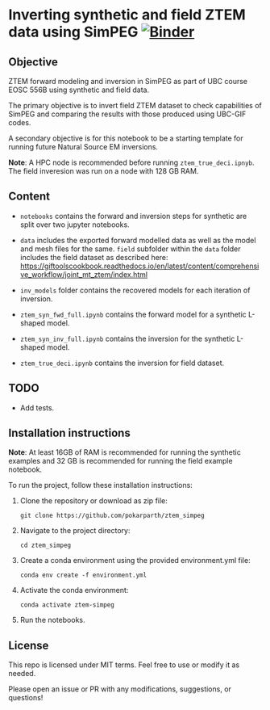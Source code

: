 # Inverting synthetic and field ZTEM data using SimPEG [![Binder](https://mybinder.org/badge_logo.svg)](https://mybinder.org/v2/gh/pokarparth/ztem_simpeg/main)

## Objective
ZTEM forward modeling and inversion in SimPEG as part of UBC course EOSC 556B using synthetic and field data. 

The primary objective is to invert field ZTEM dataset to check capabilities of SimPEG and comparing the results with those produced using UBC-GIF codes. 

A secondary objective is for this notebook to be a starting template for running future Natural Source EM inversions.

**Note**: A HPC node is recommended before running `ztem_true_deci.ipnyb`. The field inveresion was run on a node with 128 GB RAM.
## Content 
- `notebooks` contains the forward and inversion steps for synthetic are split over two jupyter notebooks. 
- `data` includes the exported forward modelled data as well as the model and mesh files for the same.
`field` subfolder within the `data` folder includes the field dataset as described here: https://giftoolscookbook.readthedocs.io/en/latest/content/comprehensive_workflow/joint_mt_ztem/index.html
- `inv_models` folder contains the recovered models for each iteration of inversion. 


- `ztem_syn_fwd_full.ipynb` contains the forward model for a synthetic L-shaped model.
- `ztem_syn_inv_full.ipynb` contains the inversion for the synthetic L-shaped model.
- `ztem_true_deci.ipynb` contains the inversion for field dataset. 

## TODO 
- Add tests.

## Installation instructions

**Note**: At least 16GB of RAM is recommended for running the synthetic examples and 32 GB is recommended for running the field example notebook.

To run the project, follow these installation instructions:

1. Clone the repository or download as zip file:
    ```
    git clone https://github.com/pokarparth/ztem_simpeg
    ```

2. Navigate to the project directory:

    ```
    cd ztem_simpeg
    ```

3. Create a conda environment using the provided environment.yml file:

    ```
    conda env create -f environment.yml
    ```

4. Activate the conda environment:

    ```
    conda activate ztem-simpeg
    ```

5. Run the notebooks.

## License 

This repo is licensed under MIT terms. Feel free to use or modify it as needed. 

Please open an issue or PR with any modifications, suggestions, or questions!

